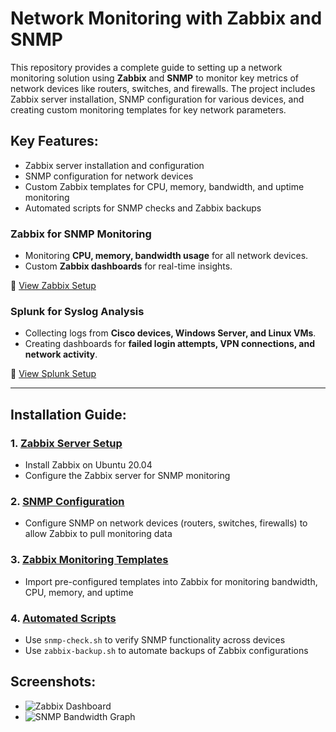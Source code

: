 # Network Monitoring with Zabbix and SNMP

This repository provides a complete guide to setting up a network monitoring solution using **Zabbix** and **SNMP** to monitor key metrics of network devices like routers, switches, and firewalls. The project includes Zabbix server installation, SNMP configuration for various devices, and creating custom monitoring templates for key network parameters.

## Key Features:
- Zabbix server installation and configuration
- SNMP configuration for network devices
- Custom Zabbix templates for CPU, memory, bandwidth, and uptime monitoring
- Automated scripts for SNMP checks and Zabbix backups

### **Zabbix for SNMP Monitoring**
- Monitoring **CPU, memory, bandwidth usage** for all network devices.
- Custom **Zabbix dashboards** for real-time insights.

📄 [View Zabbix Setup](monitoring/zabbix-setup.md)



### **Splunk for Syslog Analysis**
- Collecting logs from **Cisco devices, Windows Server, and Linux VMs**.
- Creating dashboards for **failed login attempts, VPN connections, and network activity**.

📄 [View Splunk Setup](https://github.com/Plantlyfe/Network-Monitoring/blob/main/Splunk%20Syslog%20Dashboard%20-%20Cisco.png)

---
## Installation Guide:
### 1. [Zabbix Server Setup](zabbix-server-setup/zabbix-server-installation.md)
   - Install Zabbix on Ubuntu 20.04
   - Configure the Zabbix server for SNMP monitoring

### 2. [SNMP Configuration](snmp-configuration/snmpd.conf)
   - Configure SNMP on network devices (routers, switches, firewalls) to allow Zabbix to pull monitoring data

### 3. [Zabbix Monitoring Templates](monitoring-templates/zabbix-snmp-template.xml)
   - Import pre-configured templates into Zabbix for monitoring bandwidth, CPU, memory, and uptime

### 4. [Automated Scripts](scripts/)
   - Use `snmp-check.sh` to verify SNMP functionality across devices
   - Use `zabbix-backup.sh` to automate backups of Zabbix configurations

## Screenshots:
- ![Zabbix Dashboard](images/zabbix-dashboard.png)
- ![SNMP Bandwidth Graph](images/snmp-graph.png)
